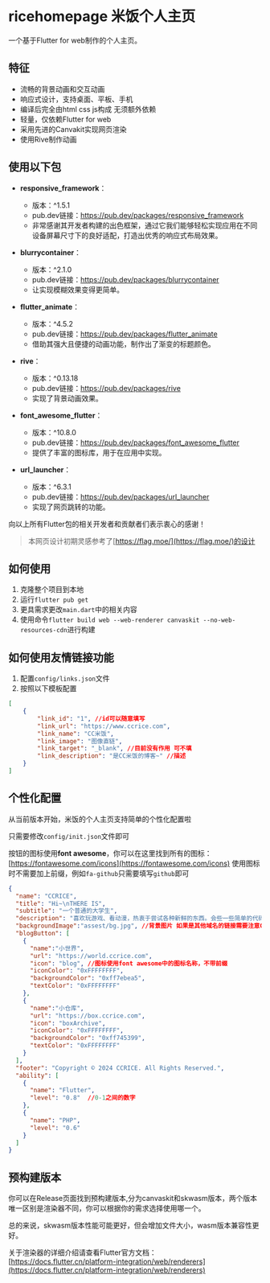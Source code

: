 # ricehomepage 米饭个人主页

一个基于Flutter for web制作的个人主页。

## 特征
- 流畅的背景动画和交互动画
- 响应式设计，支持桌面、平板、手机
- 编译后完全由html css js构成 无须额外依赖
- 轻量，仅依赖Flutter for web
- 采用先进的Canvakit实现网页渲染
- 使用Rive制作动画

## 使用以下包

- **responsive_framework**：
    - 版本：^1.5.1
    - pub.dev链接：https://pub.dev/packages/responsive_framework
    - 非常感谢其开发者构建的出色框架，通过它我们能够轻松实现应用在不同设备屏幕尺寸下的良好适配，打造出优秀的响应式布局效果。

- **blurrycontainer**：
    - 版本：^2.1.0
    - pub.dev链接：https://pub.dev/packages/blurrycontainer
    - 让实现模糊效果变得更简单。

- **flutter_animate**：
    - 版本：^4.5.2
    - pub.dev链接：https://pub.dev/packages/flutter_animate
    - 借助其强大且便捷的动画功能，制作出了渐变的标题颜色。

- **rive**：
    - 版本：^0.13.18
    - pub.dev链接：https://pub.dev/packages/rive
    - 实现了背景动画效果。

- **font_awesome_flutter**：
    - 版本：^10.8.0
    - pub.dev链接：https://pub.dev/packages/font_awesome_flutter
    - 提供了丰富的图标库，用于在应用中实现。

- **url_launcher**：
    - 版本：^6.3.1
    - pub.dev链接：https://pub.dev/packages/url_launcher
    - 实现了网页跳转的功能。

向以上所有Flutter包的相关开发者和贡献者们表示衷心的感谢！

> 本网页设计初期灵感参考了[https://flag.moe/](https://flag.moe/)的设计

## 如何使用

1. 克隆整个项目到本地
2. 运行`flutter pub get`
3. 更具需求更改`main.dart`中的相关内容
4. 使用命令`flutter build web --web-renderer canvaskit --no-web-resources-cdn`进行构建

## 如何使用友情链接功能
1. 配置`config/links.json`文件
2. 按照以下模板配置
```json
[
    {
        "link_id": "1", //id可以随意填写
        "link_url": "https://www.ccrice.com",
        "link_name": "CC米饭",
        "link_image": "图像直链",
        "link_target": "_blank", //目前没有作用 可不填
        "link_description": "是CC米饭的博客~" //描述
    }
]
```

## 个性化配置

从当前版本开始，米饭的个人主页支持简单的个性化配置啦 

只需要修改`config/init.json`文件即可

按钮的图标使用**font awesome**，你可以在这里找到所有的图标：[https://fontawesome.com/icons](https://fontawesome.com/icons)
使用图标时不需要加上前缀，例如`fa-github`只需要填写`github`即可

```json
{
  "name": "CCRICE",
  "title": "Hi~\nTHERE IS",
  "subtitle": "一个普通的大学生",
  "description": "喜欢玩游戏、看动漫，热衷于尝试各种新鲜的东西。会些一些简单的代码，目前基本掌握的编程语言大概只有Dart和与她配套的Flutter~",
  "backgroundImage":"assest/bg.jpg", //背景图片 如果是其他域名的链接需要注意CORS限制
  "blogButton": [
    {
      "name":"小世界",
      "url": "https://world.ccrice.com",
      "icon": "blog", //图标使用font awesome中的图标名称，不带前缀
      "iconColor": "0xFFFFFFFF",
      "backgroundColor": "0xff7ebea5",
      "textColor": "0xFFFFFFFF"
    },
    {
      "name":"小仓库",
      "url": "https://box.ccrice.com",
      "icon": "boxArchive",
      "iconColor": "0xFFFFFFFF",
      "backgroundColor": "0xff745399",
      "textColor": "0xFFFFFFFF"
    }
  ],
  "footer": "Copyright © 2024 CCRICE. All Rights Reserved.",
  "ability": [
    {
      "name": "Flutter",
      "level": "0.8"  //0-1之间的数字
    },
    {
      "name": "PHP",
      "level": "0.6"
    }
  ]
}
```

## 预构建版本

你可以在Release页面找到预构建版本,分为canvaskit和skwasm版本，两个版本唯一区别是渲染器不同，你可以根据你的需求选择使用哪一个。

总的来说，skwasm版本性能可能更好，但会增加文件大小，wasm版本兼容性更好。

关于渲染器的详细介绍请查看Flutter官方文档：[https://docs.flutter.cn/platform-integration/web/renderers](https://docs.flutter.cn/platform-integration/web/renderers)
